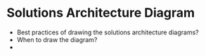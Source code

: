 # Solutions Architecture Diagram

- Best practices of drawing the solutions architecture diagrams?
- When to draw the diagram?
- 